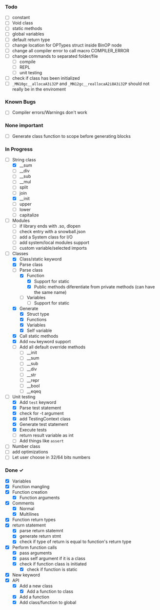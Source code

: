 ### Todo

- [ ] constant
- [ ] Void class
- [ ] static methods
- [ ] global variables
- [ ] default return type
- [ ] change location for OPTypes struct inside BinOP node
- [ ] change all compiler error to call macro COMPILER_ERROR
- [ ] change commands to separated folder/file
    - [ ] compile
    - [ ] REPL
    - [ ] unit testing
- [ ] check if class has been initialized
- [ ] `_MN10gc__allocaA3i32P` and `_MN12gc__reallocaA2i8A3i32P` should not really be in the enviroment

### Known Bugs

- [ ] Compiler errors/Warnings don't work

### None important
- [ ] Generate class function to scope before generating blocks

### In Progress

- [ ] String class
    - [x] __sum
    - [ ] __div
    - [ ] __sub
    - [ ] __mul
    - [ ] split
    - [ ] join
    - [x] __init
    - [ ] upper
    - [ ] lower
    - [ ] capitalize
- [ ] Modules
    - [ ] if library ends with .so, dlopen
    - [ ] check entry with a snowball.json
    - [ ] add a System class for I/O
    - [ ] add system/local modules support
    - [ ] custom variable/selected imports
- [ ] Classes
    - [x] Class/static keyword
    - [x] Parse class
    - [ ] Parse class
        - [x] Function
            - [x] Support for static
            - [x] Public methods diferentiate from private methods (can have the same name)
        - [ ] Variables
            - [ ] Support for static
    - [x] Generate
        - [x] Struct type
        - [x] Functions
        - [x] Variables
        - [x] Self variable
    - [x] Call static methods
    - [x] Add `new` keyword support
    - [ ] Add all default override methods
        - [ ] __init
        - [ ] __sum
        - [ ] __sub
        - [ ] __div
        - [ ] __str
        - [ ] __repr
        - [ ] __bool
        - [ ] __eqeq
- [ ] Unit testing
    - [x] Add `test` keyword
    - [x] Parse test statement
    - [x] check for -t argument
    - [x] add TestingContext class
    - [x] Generate test statement
    - [x] Execute tests
    - [ ] return result variable as int
    - [ ] Add things like `assert`
- [ ] Number class
- [ ] add optimizations
- [ ] Let user choose in 32/64 bits numbers

### Done ✓

- [x] Variables
- [x] Function mangling
- [x] Function creation
    - [x] Function arguments
- [x] Comments
    - [x] Normal
    - [x] Multilines
- [x] Function return types
- [x] return statement
    - [x] parse return statemnt
    - [x] generate return stmt
    - [x] check if type of return is equal to function's return type
- [x] Perform function calls
    - [x] pass arguments
    - [x] pass self argument if it is a class
    - [x] check if function class is initiated
        - [x] check if function is static
- [x] New keyword
- [x] API
    - [x] Add a new class
        - [x] Add a function to class
    - [x] Add a function
    - [x] Add class/function to global